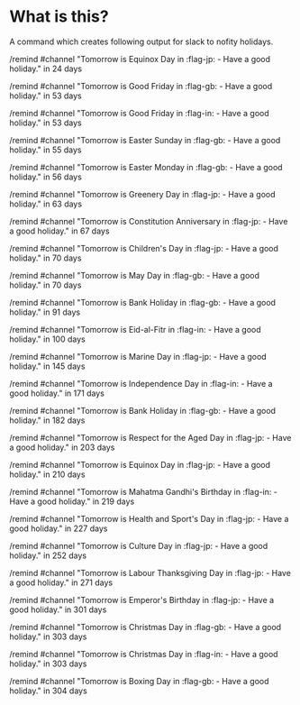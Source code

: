 # What is this?

A command which creates following output for slack to nofity holidays. 


/remind #channel "Tomorrow is Equinox Day in :flag-jp: - Have a good holiday." in 24 days

/remind #channel "Tomorrow is Good Friday in :flag-gb: - Have a good holiday." in 53 days

/remind #channel "Tomorrow is Good Friday in :flag-in: - Have a good holiday." in 53 days

/remind #channel "Tomorrow is Easter Sunday in :flag-gb: - Have a good holiday." in 55 days

/remind #channel "Tomorrow is Easter Monday in :flag-gb: - Have a good holiday." in 56 days

/remind #channel "Tomorrow is Greenery Day in :flag-jp: - Have a good holiday." in 63 days

/remind #channel "Tomorrow is Constitution Anniversary in :flag-jp: - Have a good holiday." in 67 days

/remind #channel "Tomorrow is Children's Day in :flag-jp: - Have a good holiday." in 70 days

/remind #channel "Tomorrow is May Day in :flag-gb: - Have a good holiday." in 70 days

/remind #channel "Tomorrow is Bank Holiday in :flag-gb: - Have a good holiday." in 91 days

/remind #channel "Tomorrow is Eid-al-Fitr in :flag-in: - Have a good holiday." in 100 days

/remind #channel "Tomorrow is Marine Day in :flag-jp: - Have a good holiday." in 145 days

/remind #channel "Tomorrow is Independence Day in :flag-in: - Have a good holiday." in 171 days

/remind #channel "Tomorrow is Bank Holiday in :flag-gb: - Have a good holiday." in 182 days

/remind #channel "Tomorrow is Respect for the Aged Day in :flag-jp: - Have a good holiday." in 203 days

/remind #channel "Tomorrow is Equinox Day in :flag-jp: - Have a good holiday." in 210 days

/remind #channel "Tomorrow is Mahatma Gandhi's Birthday in :flag-in: - Have a good holiday." in 219 days

/remind #channel "Tomorrow is Health and Sport's Day in :flag-jp: - Have a good holiday." in 227 days

/remind #channel "Tomorrow is Culture Day in :flag-jp: - Have a good holiday." in 252 days

/remind #channel "Tomorrow is Labour Thanksgiving Day in :flag-jp: - Have a good holiday." in 271 days

/remind #channel "Tomorrow is Emperor's Birthday in :flag-jp: - Have a good holiday." in 301 days

/remind #channel "Tomorrow is Christmas Day in :flag-gb: - Have a good holiday." in 303 days

/remind #channel "Tomorrow is Christmas Day in :flag-in: - Have a good holiday." in 303 days

/remind #channel "Tomorrow is Boxing Day in :flag-gb: - Have a good holiday." in 304 days


